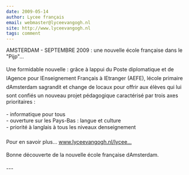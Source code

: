 ```yaml
---
date: 2009-05-14
author: Lycee français
email: webmaster@lyceevangogh.nl
site: http://www.lyceevangogh.nl
tags: comment
---
```


<p>AMSTERDAM - SEPTEMBRE 2009 : une nouvelle école française dans le &quot;Pijp&quot;...<br />
<br />
Une formidable nouvelle : grâce à lappui du Poste diplomatique et de lAgence pour lEnseignement Français à lEtranger (AEFE), lécole primaire dAmsterdam sagrandit et change de locaux pour offrir aux élèves qui lui sont confiés un nouveau projet pédagogique caractérisé par trois axes prioritaires :<br />
<br />
- informatique pour tous <br />
- ouverture sur les Pays-Bas : langue et culture<br />
- priorité à langlais à tous les niveaux denseignement<br />
<br />
Pour en savoir plus... <a href="http://www.lyceevangogh.nl/lycee/amsterdamnew.html" title="http://www.lyceevangogh.nl/lycee/amsterdamnew.html" rel="nofollow">www.lyceevangogh.nl/lycee...</a><br />
<br />
Bonne découverte de la nouvelle école française dAmsterdam.</p>
---